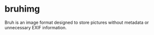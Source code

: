 # bruhimg
Bruh is an image format designed to store pictures without metadata or unnecessary EXIF information.

